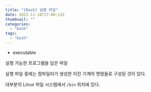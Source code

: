 ```yaml
---
title: "[Bash] 실행 파일"
date: 2023-11-18T17:08:13Z
thumbnail: ""
categories:
  - "bash"
tags:
  - "bash"
---
```

<!--more-->

- executable

실행 가능한 프로그램을 담은 파일

실행 파일 중에는 컴파일러가 생성한 이진 기계어 명령들로 구성된 것이 있다.

대부분의 Linux 파일 시스템에서 `/bin` 위치에 있다. 
